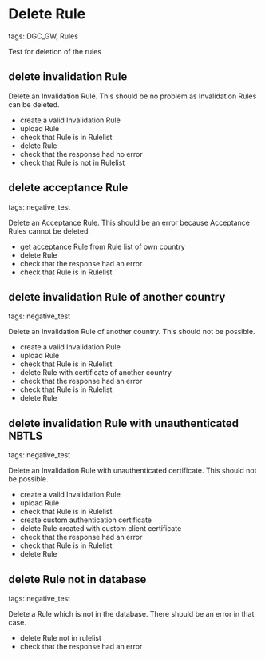 # Delete Rule

tags: DGC_GW, Rules

Test for deletion of the rules

## delete invalidation Rule

Delete an Invalidation Rule. This should be no problem as Invalidation Rules can be deleted.

* create a valid Invalidation Rule
* upload Rule
* check that Rule is in Rulelist
* delete Rule
* check that the response had no error
* check that Rule is not in Rulelist

## delete acceptance Rule

tags: negative_test

Delete an Acceptance Rule. This should be an error because Acceptance Rules cannot be deleted.

* get acceptance Rule from Rule list of own country
* delete Rule
* check that the response had an error
* check that Rule is in Rulelist

## delete invalidation Rule of another country

tags: negative_test

Delete an Invalidation Rule of another country. This should not be possible.

* create a valid Invalidation Rule
* upload Rule
* check that Rule is in Rulelist
* delete Rule with certificate of another country
* check that the response had an error
* check that Rule is in Rulelist
* delete Rule

## delete invalidation Rule with unauthenticated NBTLS

tags: negative_test

Delete an Invalidation Rule with unauthenticated certificate. This should not be possible.

* create a valid Invalidation Rule
* upload Rule
* check that Rule is in Rulelist
* create custom authentication certificate
* delete Rule created with custom client certificate
* check that the response had an error
* check that Rule is in Rulelist
* delete Rule

## delete Rule not in database
tags: negative_test

Delete a Rule which is not in the database. There should be an error in that case.

* delete Rule not in rulelist
* check that the response had an error
